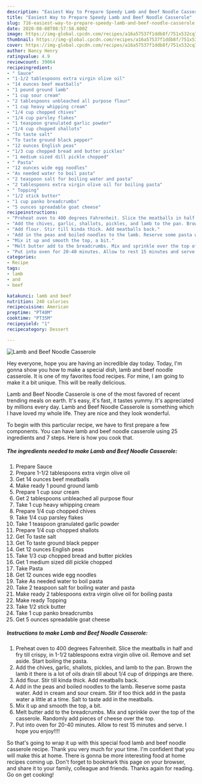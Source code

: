 ```yaml
---
description: "Easiest Way to Prepare Speedy Lamb and Beef Noodle Casserole"
title: "Easiest Way to Prepare Speedy Lamb and Beef Noodle Casserole"
slug: 716-easiest-way-to-prepare-speedy-lamb-and-beef-noodle-casserole
date: 2020-08-08T08:57:58.600Z
image: https://img-global.cpcdn.com/recipes/a16a57537f1ddb8f/751x532cq70/lamb-and-beef-noodle-casserole-recipe-main-photo.jpg
thumbnail: https://img-global.cpcdn.com/recipes/a16a57537f1ddb8f/751x532cq70/lamb-and-beef-noodle-casserole-recipe-main-photo.jpg
cover: https://img-global.cpcdn.com/recipes/a16a57537f1ddb8f/751x532cq70/lamb-and-beef-noodle-casserole-recipe-main-photo.jpg
author: Nancy Henry
ratingvalue: 4.9
reviewcount: 39064
recipeingredient:
- " Sauce"
- "1-1/2 tablespoons extra virgin olive oil"
- "14 ounces beef meatballs"
- "1 pound ground lamb"
- "1 cup sour cream"
- "2 tablespoons unbleached all purpose flour"
- "1 cup heavy whipping cream"
- "1/4 cup chopped chives"
- "1/4 cup parsley flakes"
- "1 teaspoon granulated garlic powder"
- "1/4 cup chopped shallots"
- "To taste salt"
- "To taste ground black pepper"
- "12 ounces English peas"
- "1/3 cup chopped bread and butter pickles"
- "1 medium sized dill pickle chopped"
- " Pasta"
- "12 ounces wide egg noodles"
- "As needed water to boil pasta"
- "2 teaspoon salt for boiling water and pasta"
- "2 tablespoons extra virgin olive oil for boiling pasta"
- " Topping"
- "1/2 stick butter"
- "1 cup panko breadcrumbs"
- "5 ounces spreadable goat cheese"
recipeinstructions:
- "Preheat oven to 400 degrees Fahrenheit. Slice the meatballs in half and fry till crispy, in 1-1/2 tablespoons extra virgin olive oil. Remove and set aside. Start boiling the pasta."
- "Add the chives, garlic, shallots, pickles, and lamb to the pan. Brown the lamb it there is a lot of oils drain till about 1/4 cup of drippings are there."
- "Add flour. Stir till kinda thick. Add meatballs back."
- "Add in the peas and boiled noodles to the lamb. Reserve some pasta water. Add in cream and sour cream. Stir if too thick add in the pasta water a little at a time. Salt to taste add in the meatballs."
- "Mix it up and smooth the top, a bit."
- "Melt butter add to the breadcrumbs. Mix and sprinkle over the top of the casserole. Randomly add pieces of cheese over the top."
- "Put into oven for 20-40 minutes. Allow to rest 15 minutes and serve. I hope you enjoy!!!!"
categories:
- Recipe
tags:
- lamb
- and
- beef

katakunci: lamb and beef 
nutrition: 240 calories
recipecuisine: American
preptime: "PT40M"
cooktime: "PT35M"
recipeyield: "1"
recipecategory: Dessert

---
```



![Lamb and Beef Noodle Casserole](https://img-global.cpcdn.com/recipes/a16a57537f1ddb8f/751x532cq70/lamb-and-beef-noodle-casserole-recipe-main-photo.jpg)

Hey everyone, hope you are having an incredible day today. Today, I'm gonna show you how to make a special dish, lamb and beef noodle casserole. It is one of my favorites food recipes. For mine, I am going to make it a bit unique. This will be really delicious.

Lamb and Beef Noodle Casserole is one of the most favored of recent trending meals on earth. It's easy, it's fast, it tastes yummy. It's appreciated by millions every day. Lamb and Beef Noodle Casserole is something which I have loved my whole life. They are nice and they look wonderful.




To begin with this particular recipe, we have to first prepare a few components. You can have lamb and beef noodle casserole using 25 ingredients and 7 steps. Here is how you cook that.

<!--inarticleads1-->

##### The ingredients needed to make Lamb and Beef Noodle Casserole:

1. Prepare  Sauce
1. Prepare 1-1/2 tablespoons extra virgin olive oil
1. Get 14 ounces beef meatballs
1. Make ready 1 pound ground lamb
1. Prepare 1 cup sour cream
1. Get 2 tablespoons unbleached all purpose flour
1. Take 1 cup heavy whipping cream
1. Prepare 1/4 cup chopped chives
1. Take 1/4 cup parsley flakes
1. Take 1 teaspoon granulated garlic powder
1. Prepare 1/4 cup chopped shallots
1. Get To taste salt
1. Get To taste ground black pepper
1. Get 12 ounces English peas
1. Take 1/3 cup chopped bread and butter pickles
1. Get 1 medium sized dill pickle chopped
1. Take  Pasta
1. Get 12 ounces wide egg noodles
1. Take As needed water to boil pasta
1. Take 2 teaspoon salt for boiling water and pasta
1. Make ready 2 tablespoons extra virgin olive oil for boiling pasta
1. Make ready  Topping
1. Take 1/2 stick butter
1. Take 1 cup panko breadcrumbs
1. Get 5 ounces spreadable goat cheese




<!--inarticleads2-->

##### Instructions to make Lamb and Beef Noodle Casserole:

1. Preheat oven to 400 degrees Fahrenheit. Slice the meatballs in half and fry till crispy, in 1-1/2 tablespoons extra virgin olive oil. Remove and set aside. Start boiling the pasta.
1. Add the chives, garlic, shallots, pickles, and lamb to the pan. Brown the lamb it there is a lot of oils drain till about 1/4 cup of drippings are there.
1. Add flour. Stir till kinda thick. Add meatballs back.
1. Add in the peas and boiled noodles to the lamb. Reserve some pasta water. Add in cream and sour cream. Stir if too thick add in the pasta water a little at a time. Salt to taste add in the meatballs.
1. Mix it up and smooth the top, a bit.
1. Melt butter add to the breadcrumbs. Mix and sprinkle over the top of the casserole. Randomly add pieces of cheese over the top.
1. Put into oven for 20-40 minutes. Allow to rest 15 minutes and serve. I hope you enjoy!!!!




So that's going to wrap it up with this special food lamb and beef noodle casserole recipe. Thank you very much for your time. I'm confident that you will make this at home. There is gonna be more interesting food at home recipes coming up. Don't forget to bookmark this page on your browser, and share it to your family, colleague and friends. Thanks again for reading. Go on get cooking!
